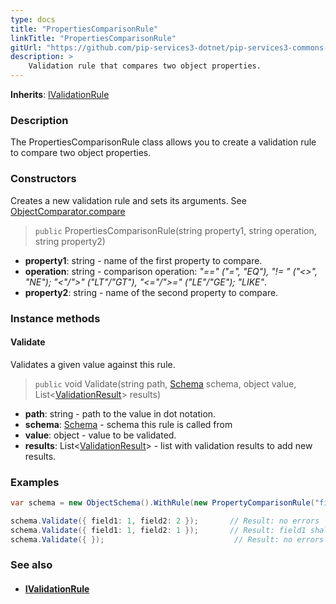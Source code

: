 ```yaml
---
type: docs
title: "PropertiesComparisonRule"
linkTitle: "PropertiesComparisonRule"
gitUrl: "https://github.com/pip-services3-dotnet/pip-services3-commons-dotnet"
description: >
    Validation rule that compares two object properties.
---
```


**Inherits**: [IValidationRule](../ivalidation_rule)

### Description

The PropertiesComparisonRule class allows you to create a validation rule to compare two object properties.

### Constructors
Creates a new validation rule and sets its arguments.
See [ObjectComparator.compare](../object_comparator/#compare)

> `public` PropertiesComparisonRule(string property1, string operation, string property2)

- **property1**: string - name of the first property to compare.
- **operation**: string - comparison operation: *"==" ("=", "EQ"), "!= " ("<>", "NE"); "<"/">" ("LT"/"GT"), "<="/">=" ("LE"/"GE"); "LIKE"*.
- **property2**: string - name of the second property to compare.

### Instance methods

#### Validate
Validates a given value against this rule.

> `public` void Validate(string path, [Schema](../schema) schema, object value, List<[ValidationResult](../validation_result)> results)

- **path**: string - path to the value in dot notation.
- **schema**: [Schema](../schema) - schema this rule is called from
- **value**: object - value to be validated.
- **results**: List<[ValidationResult](../validation_result)> - list with validation results to add new results.

### Examples

```cs
var schema = new ObjectSchema().WithRule(new PropertyComparisonRule("field1", "NE", "field2"));

schema.Validate({ field1: 1, field2: 2 });       // Result: no errors
schema.Validate({ field1: 1, field2: 1 });       // Result: field1 shall not be equal to field2
schema.Validate({ });                             // Result: no errors

```

### See also
- #### [IValidationRule](../ivalidation_rule)
